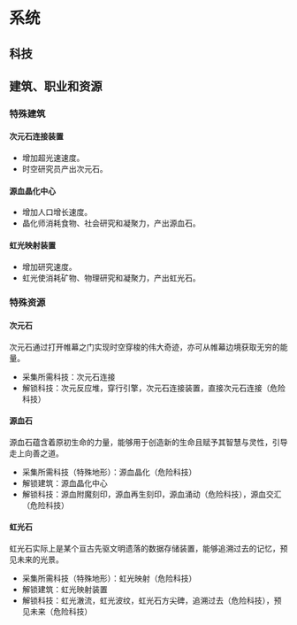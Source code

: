 ﻿# 系统

## 科技

## 建筑、职业和资源

### 特殊建筑

#### 次元石连接装置

* 增加超光速速度。
* 时空研究员产出次元石。

#### 源血晶化中心

* 增加人口增长速度。
* 晶化师消耗食物、社会研究和凝聚力，产出源血石。

#### 虹光映射装置

* 增加研究速度。
* 虹光使消耗矿物、物理研究和凝聚力，产出虹光石。

### 特殊资源

#### 次元石

次元石通过打开帷幕之门实现时空穿梭的伟大奇迹，亦可从帷幕边境获取无穷的能量。

* 采集所需科技：次元石连接
* 解锁科技：次元反应堆，穿行引擎，次元石连接装置，直接次元石连接（危险科技）

#### 源血石

源血石蕴含着原初生命的力量，能够用于创造新的生命且赋予其智慧与灵性，引导走上向善之道。

* 采集所需科技（特殊地形）：源血晶化（危险科技）
* 解锁建筑：源血晶化中心
* 解锁科技：源血附魔刻印，源血再生刻印，源血涌动（危险科技），源血交汇（危险科技）

#### 虹光石

虹光石实际上是某个亘古先驱文明遗落的数据存储装置，能够追溯过去的记忆，预见未来的光景。

* 采集所需科技（特殊地形）：虹光映射（危险科技）
* 解锁建筑：虹光映射装置
* 解锁科技：虹光澈流，虹光波纹，虹光石方尖碑，追溯过去（危险科技），预见未来（危险科技）